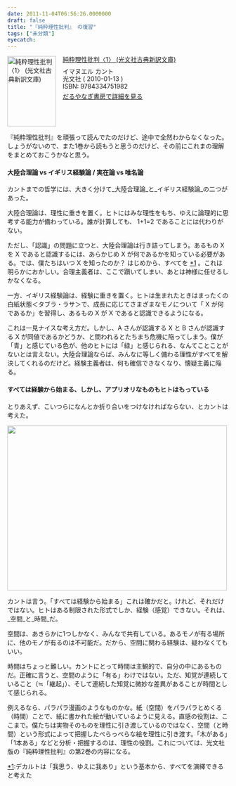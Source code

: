 ```yaml
---
date: 2011-11-04T06:56:26.0000000
draft: false
title: "『純粋理性批判』 の復習"
tags: ["未分類"]
eyecatch: 
---
```

<p><div class="mm-middle" style="margin-bottom:0px;"><div class="mm-image" style="float:left;"><a href="http://www.amazon.co.jp/exec/obidos/ASIN/4334751989/bestylesnet-22/ref=nosim" target="_blank"><img src="http://ecx.images-amazon.com/images/I/41iGBgKhayL._SL160_.jpg" alt="純粋理性批判〈1〉 (光文社古典新訳文庫)" title="純粋理性批判〈1〉 (光文社古典新訳文庫)" width="111" height="160" border="0" /></a></div><div class="mm-content" style="float:left;margin-left:15px;line-height:120%"><div class="mm-title" style="line-height:120%"><a href="http://www.amazon.co.jp/exec/obidos/ASIN/4334751989/bestylesnet-22/ref=nosim" target="_blank">純粋理性批判〈1〉 (光文社古典新訳文庫)</a></div><div class="mm-detail" style="margin-top:10px;">イマヌエル カント<br />光文社 ( 2010-01-13 )<br />ISBN: 9784334751982<br /><div style="margin:7px 0px"><a href="http://mediamarker.net/u/daruyanagi/?asin=4334751989" target="_blank">だるやなぎ書房で詳細を見る</a></div></div></div><div style="clear:left"></div></div></p><p>『純粋理性批判』を頑張って読んでたのだけど、途中で全然わからなくなった。しょうがないので、また1巻から読もうと思うのだけど、その前にこれまの理解をまとめておこうかなと思う。</p>

<div class="section">
<h4>大陸合理論 vs イギリス経験論 / 実在論 vs 唯名論</h4>
<p>カントまでの哲学には、大きく分けて_大陸合理論_と_イギリス経験論_の二つがあった。</p><p>大陸合理論は、理性に重きを置く。ヒトにはみな理性をもち、ゆえに論理的に思考する能力が備わっている。誰が計算しても、 1+1=2 であることには代わりがない。</p><p>ただし、「認識」の問題に立つと、大陸合理論は行き詰ってしまう。あるもの X を X であると認識するには、あらかじめ X が何であるかを知っている必要がある。では、僕たちはいつ X を知ったのか？ はじめから、すべてを <a href="#f1" name="fn1" title="デカルトは「我思う、ゆえに我あり」という基本から、すべてを演繹できると考えた">*1</a> 。これは明らかにおかしい。合理主義者は、ここで躓いてしまい、あとは神様に任せるしかなくなる。</p><p>一方、イギリス経験論は、経験に重きを置く。ヒトは生まれたときはまったくの白紙状態＜タブラ・ラサ＞で、成長に応じてさまざまなモノについて「 X が何であるか」を習得し、あるもの X が X であると認識できるようになる。</p><p>これは一見ナイスな考え方だ。しかし、A さんが認識する X と B さんが認識する X が同値であるかどうか、と問われるとたちまち危機に陥ってしまう。僕が「青」と感じている色が、他のヒトには「緑」と感じられる、なんてことことがないとは言えない。大陸合理論ならば、みんなに等しく備わる理性がすべてを解決してくれるのだけど。経験主義者は、何も確信できなくなり、懐疑主義に陥る。</p>

</div>
<div class="section">
<h4>すべては経験から始まる、しかし、アプリオリなものもヒトはもっている</h4>
<p>とりあえず、こいつらになんとか折り合いをつけなければならない、とカントは考えた。</p><p><a href="http://blog.daruyanagi.net/wp-content/uploads/2011/11/Figure01.jpg"><img src="http://blog.daruyanagi.net/wp-content/uploads/2011/11/Figure01-500x375.jpg" alt="" title="Figure01" width="500" height="375" class="alignnone size-medium wp-image-383" /></a></p><p>カントは言う。「すべては経験から始まる」これは確かだと。けれど、それだけではない。ヒトはある制限された形式でしか、経験（感覚）できない。それは、_空間_と_時間_だ。</p><p>空間は、あきらかに1つしかなく、みんなで共有している。あるモノが有る場所に、他のモノが有るのは不可能だ。だから、空間に関わる経験は、疑わなくてもいい。</p><p>時間はちょっと難しい。カントにとって時間は主観的で、自分の中にあるものだ。正確に言うと、空間のように「有る」わけではない。ただ、知覚が連続していること（≒「継起」）、そして連続した知覚に微妙な差異があることが時間として感じられる。</p><p>例えるなら、パラパラ漫画のようなものかな。紙（空間）をパラパラとめくる（時間）ことで、紙に書かれた絵が動いているように見える。直感の役割は、ここまで。僕たちは実物そのものを理性に引き渡しているのではなく、空間（と時間）という形式によって把握したぺらっぺらな絵を理性に引き渡す。「木がある」「1本ある」などと分析・把握するのは、理性の役割。これについては、光文社版の『純粋理性批判』の第2巻の内容になる。</p>

</div><div class="footnote">
<p class="footnote"><a href="#fn1" name="f1" class="footnote-number">*1</a><span class="footnote-delimiter">:</span><span class="footnote-text">デカルトは「我思う、ゆえに我あり」という基本から、すべてを演繹できると考えた</span></p>
</div>